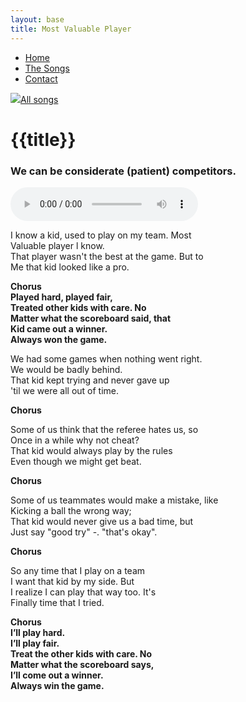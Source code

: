 ```yaml
---
layout: base
title: Most Valuable Player
---
```


<nav>
    <ul class="nav">
      <li><a href="/">Home</a></li>
      <li class="active"><a href="/the-songs/">The Songs</a></li>
      <li><a href="/contact">Contact</a></li>
    </ul>
</nav>


<div class="block">
<a href="/the-songs"><img src="/img/arrow-left.svg"></a><a href="/the-songs">All songs</a>
</div>

<h1 class="song-title2">{{title}}</h1>

### We can be considerate (patient) competitors. ###

<div>
    <audio controls="">
      <source src="/music/most-valuable-player.mp3" type="audio/mpeg">
      Your browser does not support the audio element.
    </audio>
  </div>

<span class="lyrics">

I know a kid, used to play on my team. Most  
Valuable player l know.  
That player wasn't the best at the game. But to  
Me that kid looked like a pro.  

**Chorus  
Played hard, played fair,  
Treated other kids with care. No  
Matter what the scoreboard said, that  
Kid came out a winner.  
Always won the game.**

We had some games when nothing went right.  
We would be badly behind.  
That kid kept trying and never gave up  
'til we were all out of time.  

**Chorus**

Some of us think that the referee hates us, so  
Once in a while why not cheat?  
That kid would always play by the rules  
Even though we might get beat.

**Chorus**

Some of us teammates would make a mistake, like  
Kicking a ball the wrong way;  
That kid would never give us a bad time, but  
Just say "good try" -. "that's okay".  

**Chorus**

So any time that I play on a team  
I want that kid by my side. But  
I realize I can play that way too. It's  
Finally time that I tried.

**Chorus  
I’ll play hard.  
I’ll play fair.  
Treat the other kids with care. No  
Matter what the scoreboard says,  
I’ll come out a winner.  
Always win the game.**

</span>